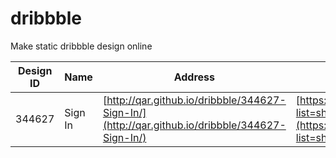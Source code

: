 dribbble
========

Make static dribbble design online 

Design ID | Name | Address | Original 
---|---|---|---
344627  | Sign In | [http://qar.github.io/dribbble/344627-Sign-In/](http://qar.github.io/dribbble/344627-Sign-In/) | [https://dribbble.com/shots/344627-Sign-In?list=shots&sort=popular&timeframe=ever&offset=151](https://dribbble.com/shots/344627-Sign-In?list=shots&sort=popular&timeframe=ever&offset=151)
